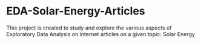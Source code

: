 # EDA-Solar-Energy-Articles
This project is created to study and explore the various aspects of Exploratory Data Analysis on internet articles on a given topic: Solar Energy
